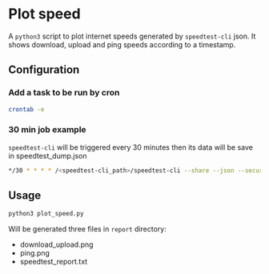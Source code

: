 # Plot speed

A `python3` script to plot internet speeds generated by `speedtest-cli` json. It shows download, upload and ping speeds according to a timestamp.

## Configuration
### Add a task to be run by cron
```bash
crontab -e
```
### 30 min job example
`speedtest-cli` will be triggered every 30 minutes then its data will be save in speedtest_dump.json
```bash
*/30 * * * * /<speedtest-cli_path>/speedtest-cli --share --json --secure >> ~/<your_path>/internet_speed/speedtest_dump.json
```

## Usage

```bash
python3 plot_speed.py
```
Will be generated three files in `report` directory:
- download_upload.png
- ping.png
- speedtest_report.txt
